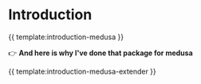 # Introduction

{{ template:introduction-medusa }}

:point_right: __And here is why I've done that package for medusa__

{{ template:introduction-medusa-extender }}